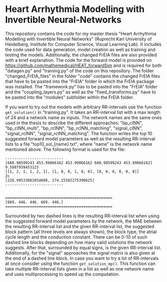 # Heart Arrhythmia Modelling with Invertible Neural-Networks
This repository contains the code for my master thesis "Heart Arrhythmia Modelling with Invertible Neural Networks" (Ruprecht Karl University of Heidelberg, Institute for Computer Science, Visual Learning Lab). It includes the code used for data generation, model creation as well as training and testing the models. Additionally, the changed FrEIA files are also provided with a brief explanation.
The code for the forward model is provided on https://github.com/mathemedical/HEAT_forwardSim and is required for both "datagen.py" and "training.py" of the code on this repository.
The folder "changed_FrEIA_files" in the folder "code" contains the changed FrEIA files that have to be pasted into the "FrEIA" folder in which the FrEIA package was installed. The "framework.py" has to be pasted into the "FrEIA" folder and the "coupling_layers.py" as well as the "fixed_transforms.py" have to be pasted into the "modules" subfolder within the FrEIA folder.

If you want to try out the models with arbitrary RR-intervals use the function `get_solution()` in "training.py". It takes an RR-interval list with a max length of 24 and a network name as inputs. The network names are the same ones used in the thesis to describe the different approaches: "bp_cINN", "bp_cINN_multi", "bp_rcINN", "bp_rcINN_matching", "signal_cINN", "signal_rcINN", "signal_rcINN_matching". The function writes the top 10 suggested forward model parameters as well as the resulting RR-interval lists to a file "top10_sol_{name}.txt", where "name" is the network name mentioned above. The following format is used for the file:

````
--------------------------
[680.98599243 453.99066162 453.99066162 680.98599243 453.99066162]
9.5887939453125
[[1, 2, 1, 1, 2, 1], [1, 0, 0, 1, 0, 0], [0, 0, 0, 0, 0, 0]]
2c
[226.99533081054688, 174.15582275390625]
--------------------------


================================================
[669. 446. 446. 669. 446.]
================================================
````

Surrounded by two dashed lines is the resulting RR-interval list when using the suggested forward model parameters by the network, the MAE between the resulting RR-interval list and the given RR-interval list, the suggested block pattern (all three levels are always shown), the block type, the atrial cycle length and the conduction constant. There can be 0-10 of such dashed line blocks depending on how many valid solutions the network suggests. After that, surrounded by equal signs, is the given RR-interval list. Additionally, for the "signal" approaches the signal matrix is also given at the end of a dashed line block. In case you want to try a lot of RR-intervals at once consider using the function `get_solution_mp()`. This function can take multiple RR-interval lists given in a list as well as one network name and uses multiprocessing to speed up the computation.
